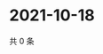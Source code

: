 # 2021-10-18

共 0 条

<!-- BEGIN WEIBO -->
<!-- 最后更新时间 Mon Oct 18 2021 14:16:50 GMT+0800 (China Standard Time) -->

<!-- END WEIBO -->
